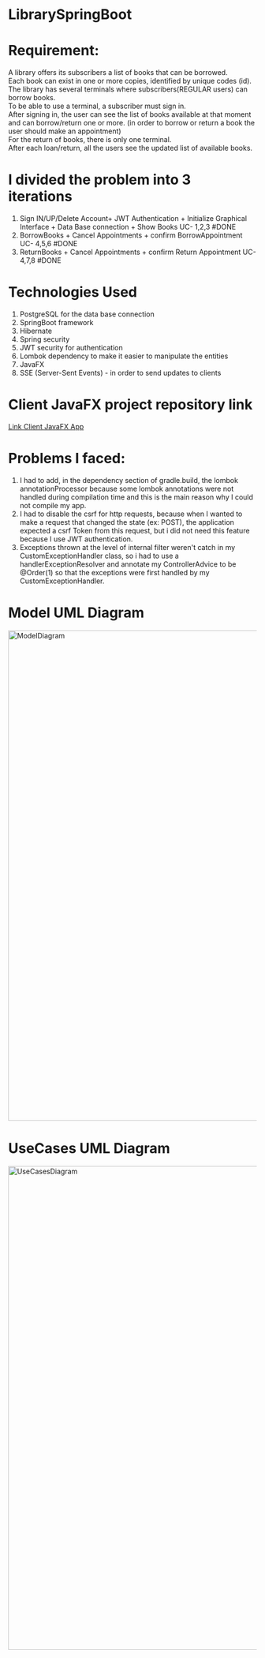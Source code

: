 # LibrarySpringBoot
# Requirement:
  A library offers its subscribers a list of books that can be borrowed.\
  Each book can exist in one or more copies, identified by unique codes (id). \
  The library has several terminals where subscribers(REGULAR users) can borrow books. \
  To be able to use a terminal, a subscriber must sign in. \
  After signing in, the user can see the list of books available at that moment and can borrow/return one or more.  (in order to borrow or return a book the user should make an appointment)\
  For the return of books, there is only one terminal. \
  After each loan/return, all the users see the updated list of available books.

# I divided the problem into 3 iterations 
1. Sign IN/UP/Delete Account+ JWT Authentication + Initialize Graphical Interface + Data Base connection + Show Books
UC- 1,2,3  #DONE
2. BorrowBooks + Cancel Appointments + confirm BorrowAppointment
UC- 4,5,6  #DONE
3. ReturnBooks + Cancel Appointments + confirm Return Appointment
UC- 4,7,8  #DONE

# Technologies Used 
1. PostgreSQL for the data base connection
2. SpringBoot framework
3. Hibernate
4. Spring security
5. JWT security for authentication
6. Lombok dependency to make it easier to manipulate the entities
7. JavaFX
8. SSE (Server-Sent Events) - in order to send updates to clients

# Client JavaFX project repository link
[Link Client JavaFX App](https://github.com/DariusB12/LibraryJavaFX)

# Problems I faced:
  1. I had to add, in the dependency section of gradle.build, the lombok annotationProcessor because some lombok annotations were not handled during compilation time and this is the main reason why I could not compile my app.
  2. I had to disable the csrf for http requests, because when I wanted to make a request that changed the state (ex: POST), the application expected a csrf Token from this request, but i did not need this feature because I use JWT authentication.
  3. Exceptions thrown at the level of internal filter weren't catch in my CustomExceptionHandler class, so i had to use a handlerExceptionResolver and annotate my ControllerAdvice to be @Order(1) so that the exceptions were first handled by my CustomExceptionHandler.
   
# Model UML Diagram
<img width="994" alt="ModelDiagram" src="https://github.com/DariusB12/LibrarySpringBoot/assets/131203165/15e6aeec-f74a-4620-9335-6934f88460d0">

# UseCases UML Diagram
<img width="981" alt="UseCasesDiagram" src="https://github.com/DariusB12/LibrarySpringBoot/assets/131203165/d381ee5d-a745-43c3-91fa-dd01b012dcd2">
